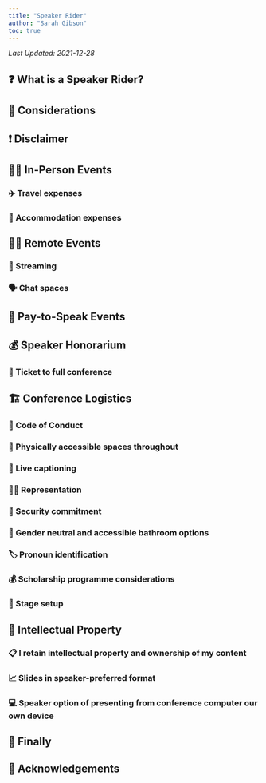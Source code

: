 ```yaml
---
title: "Speaker Rider"
author: "Sarah Gibson"
toc: true
---
```


_Last Updated: 2021-12-28_

## :question: What is a Speaker Rider?

## :thinking: Considerations

## :exclamation: Disclaimer

## :raising_hand_woman: In-Person Events

### :airplane: Travel expenses

### :office: Accommodation expenses

## :woman_technologist: Remote Events

### :movie_camera: Streaming

### :speaking_head: Chat spaces

## :money_with_wings: Pay-to-Speak Events

## :moneybag: Speaker Honorarium

### :ticket: Ticket to full conference

## :building_construction: Conference Logistics

### :pencil: Code of Conduct

### :small_red_triangle: Physically accessible spaces throughout

### :speech_balloon: Live captioning

### 🧑🏾 Representation

### :closed_lock_with_key: Security commitment

### :toilet: Gender neutral and accessible bathroom options

### :label: Pronoun identification

### :moneybag: Scholarship programme considerations

### :microphone: Stage setup

## :monocle_face: Intellectual Property

### :clipboard: I retain intellectual property and ownership of my content

### :chart_with_upwards_trend: Slides in speaker-preferred format

### :computer: Speaker option of presenting from conference computer our own device

## :checkered_flag: Finally

## :pray: Acknowledgements
